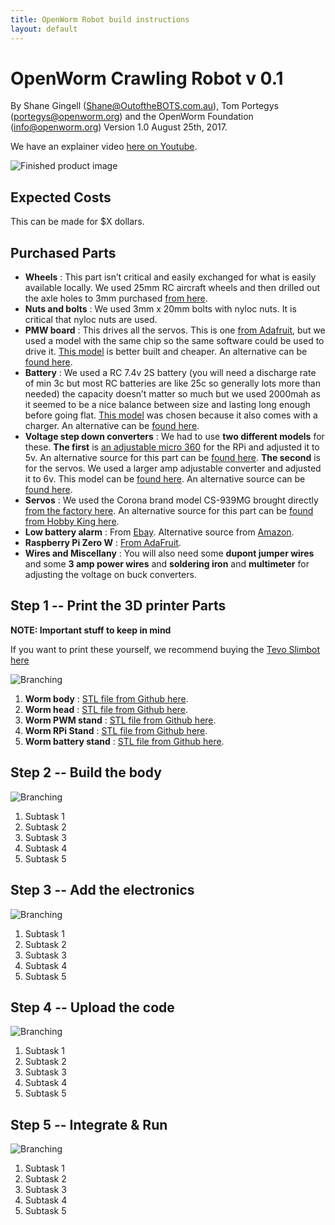 ```yaml
---
title: OpenWorm Robot build instructions
layout: default
---
```


# OpenWorm Crawling Robot v 0.1

By Shane Gingell (Shane@OutoftheBOTS.com.au), Tom Portegys
(portegys@openworm.org) and the OpenWorm Foundation
(info@openworm.org) Version 1.0 August 25th, 2017. 

We have an explainer video [here on Youtube](https://youtu.be/6gbrbjGFhD4).

![Finished product image](https://guides.github.com/activities/hello-world/branching.png)

## Expected Costs

This can be made for $X dollars.

## Purchased Parts

* __Wheels__ : This part isn’t critical and easily exchanged for what is
  easily available locally. We used 25mm RC aircraft wheels and then
  drilled out the axle holes to 3mm purchased [from here](https://www.aliexpress.com/item/100pcs-Small-Light-Foam-Tail-Wheel-Diam-25mm-Thickness-11mm-Shaft-hole-2mm-For-RC-Remote/32705923540.html?spm=2114.01010208.3.10.b4OseI&ws_ab_test=searchweb0_0,searchweb201602_4_10152_10065_10151_10130_10068_5010017_10136_10157_10137_10060_10138_10131_10155_10062_10132_10156_10133_437_10154_10056_10055_10054_10059_303_100031_10099_10103_10102_10096_10147_10052_10053_10050_10107_10142_10051_5020019_10084_10083_10080_10082_10081_10110_519_10175_10111_10112_10113_10114_10037_10182_10185_10032_10078_10079_10077_10073_10123_142,searchweb201603_13,ppcSwitch_4&btsid=c1dbe6fc-0b51-4f03-8d57-6b99288429d4&algo_expid=840bed72-95b2-42cf-bef2-a14471322b64-1&algo_pvid=840bed72-95b2-42cf-bef2-a14471322b64).
* __Nuts and bolts__ : We used 3mm x 20mm bolts with nyloc nuts. It is critical that nyloc nuts are used.
* __PMW board__ : This drives all the servos. This is one [from
  Adafruit](https://www.adafruit.com/product/815), but we used a model
  with the same chip so the same software could be used to drive
  it. [This
  model](http://www.ebay.com.au/itm/PCA9685-16-Channel-12-bit-PWM-Servo-motor-Driver-I2C-Module-For-Arduino-Robot-P6/182391317074?_trkparms=aid%3D222007%26algo%3DSIM.MBE%26ao%3D2%26asc%3D20140106155344%26meid%3D55e89eed8cb54264bcdedb85b836058c%26pid%3D100005%26rk%3D6%26rkt%3D6%26sd%3D262714356063&_trksid=p2047675.c100005.m1851)
  is better built and cheaper. An alternative can be [found here](http://www.ebay.com/itm/like/191931347026?chn=ps&dispItem=1).
* __Battery__ : We used a RC 7.4v 2S battery (you will need a
  discharge rate of min 3c but most RC batteries are like 25c so
  generally lots more than needed) the capacity doesn’t matter so much
  but we used 2000mah as it seemed to be a nice balance between size
  and lasting long enough before going flat. [This
  model](http://www.ebay.com.au/itm/1x-2x-2000mAh-7-4V-25C-LiPo-Battery-2S-Balance-Charger-for-Syma-X8HG-Drone-/332136206449?var=&hash=item4d54dc5071:m:mdi5sJNL8wo9I-nlZyge7tg)
  was chosen because it also comes with a charger. An alternative can
  be [found
  here](http://www.ebay.com/itm/like/351738012331?chn=ps&dispItem=1).
* __Voltage step down converters__ : We had to use __two different
  models__ for these. __The first__ is [an adjustable micro
  360](http://www.ebay.com.au/itm/5pcs-Mini-360-DC-DC-Buck-Converter-Step-Down-Module-4-75V-23V-to-1V-17V-/122098217064?hash=item1c6d9ef068:g:4vAAAOSwV0RXvWXl)
  for the RPi and adjusted it to 5v. An alternative source for this
  part can be [found
  here](http://www.ebay.com/itm/like/351738012331?chn=ps&dispItem=1). __The
  second__ is for the servos. We used a larger amp adjustable converter
  and adjusted it to 6v. This model can be [found here](http://www.ebay.com.au/itm/XL4015-5A-DC-DC-Step-Down-Buck-Converter-Module-Power-Supply-LED-Lithium-Charger/192234308138?var=492161169440&_trkparms=aid%3D222007%26algo%3DSIM.MBE%26ao%3D2%26asc%3D20140106155344%26meid%3D538f67598ae24dbba1f6594d01d6020b%26pid%3D100005%26rk%3D6%26rkt%3D6%26sd%3D332197058401&_trksid=p2047675.c100005.m1851). An alternative source can be [found here](http://www.ebay.com/itm/like/112237134540?chn=ps&dispItem=1).
* __Servos__ : We used the Corona brand model CS-939MG brought
  directly [from the factory
  here](https://wxrgdz.en.alibaba.com/product/60608230195-804446832/Corona_CS939MG_Analog_Metal_Gear_Servo_2_5kg_0_14sec_12_5g_for_RC_toys.html). An
  alternative source for this part can be [found from Hobby King
  here](https://hobbyking.com/en_us/corona-939mg-metal-gear-servo-2-5kg-0-14sec-12-5g.html?countrycode=US&gclid=Cj0KCQjwoZTNBRCWARIsAOMZHmGEeijs9xE-hcR2DAJ2OFpjulCqenN-gff_-upFRulK0nbGEl4q_wQaAmjZEALw_wcB&gclsrc=aw.ds).
* __Low battery alarm__ : From [Ebay](http://www.ebay.com.au/itm/LED-RC-Lipo-Li-ion-Battery-Low-Voltage-Meters-Alarms-Test-Buzzer-Monitor-KB/232225019917?_trkparms=aid%3D555017%26algo%3DPL.CASSINI%26ao%3D1%26asc%3D20160706105120%26meid%3D94998925138d4c3380cf4f04fcb59951%26pid%3D100508%26rk%3D1%26rkt%3D1%26&_trksid=p2045573.c100508.m3226). Alternative source from [Amazon](https://www.amazon.com/dp/B00SCJOITA/ref=asc_df_B00SCJOITA5145422/?tag=hyprod-20&creative=395033&creativeASIN=B00SCJOITA&linkCode=df0&hvadid=198096709148&hvpos=1o1&hvnetw=g&hvrand=9385563450414889614&hvpone=&hvptwo=&hvqmt=&hvdev=c&hvdvcmdl=&hvlocint=&hvlocphy=9033288&hvtargid=pla-349312979893).
* __Raspberry Pi Zero W__ : [From AdaFruit](https://www.adafruit.com/product/3410).
* __Wires and Miscellany__ : You will also need some __dupont jumper wires__ and some
  __3 amp power wires__ and __soldering iron__ and __multimeter__ for
  adjusting the voltage on buck converters.


## Step 1 -- Print the 3D printer Parts

**NOTE: Important stuff to keep in mind**

If you want to print these yourself, we recommend buying the [Tevo
Slimbot here](https://www.3dprintersbay.com/tevo-slimbot-dual-head-large-bed-auto-leveling-3d-printer-diy-kit)

![Branching](https://guides.github.com/activities/hello-world/branching.png)

1. __Worm body__ : [STL file from Github here](https://github.com/openworm/robots/blob/master/3D%20Printing%20Shapefiles/Worm%20Body%2011-8-17.stl).
1. __Worm head__ : [STL file from Github here](https://github.com/openworm/robots/blob/master/3D%20Printing%20Shapefiles/Worm_Head.stl).
1. __Worm PWM stand__ : [STL file from Github here](https://github.com/openworm/robots/blob/master/3D%20Printing%20Shapefiles/Worm_PWM_Stand.stl).
1. __Worm RPi Stand__ : [STL file from Github here](https://github.com/openworm/robots/blob/master/3D%20Printing%20Shapefiles/Worm_RPi_Stand.stl).
1. __Worm battery stand__ : [STL file from Github here](https://github.com/openworm/robots/blob/master/3D%20Printing%20Shapefiles/Worm_battery_stand.stl).

## Step 2 -- Build the body

![Branching](https://guides.github.com/activities/hello-world/branching.png)

1. Subtask 1
1. Subtask 2
1. Subtask 3
1. Subtask 4
1. Subtask 5

## Step 3 -- Add the electronics

![Branching](https://guides.github.com/activities/hello-world/branching.png)

1. Subtask 1
1. Subtask 2
1. Subtask 3
1. Subtask 4
1. Subtask 5

## Step 4 -- Upload the code 

![Branching](https://guides.github.com/activities/hello-world/branching.png)

1. Subtask 1
1. Subtask 2
1. Subtask 3
1. Subtask 4
1. Subtask 5

## Step 5 -- Integrate & Run

![Branching](https://guides.github.com/activities/hello-world/branching.png)

1. Subtask 1
1. Subtask 2
1. Subtask 3
1. Subtask 4
1. Subtask 5

